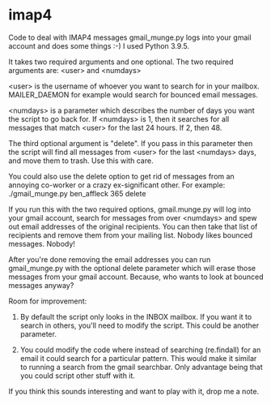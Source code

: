 # imap4
Code to deal with IMAP4 messages
gmail_munge.py logs into your gmail account and does some things :-) I used Python 3.9.5.

It takes two required arguments and one optional. The two required arguments are: \<user\> and \<numdays\>
 
\<user\> is the username of whoever you want to search for in your mailbox. MAILER_DAEMON for example would search for bounced email messages.
  
\<numdays\> is a parameter which describes the number of days you want the script to go back for. If \<numdays\> is 1, then it searches for all messages that match \<user\> for the last 24 hours. If 2, then 48.
  
The third optional argument is "delete". If you pass in this parameter then the script will find all messages from \<user\> for the last \<numdays\> days, 
and move them to trash. Use this with care. 
  
You could also use the delete option to get rid of messages from an annoying co-worker or a crazy ex-significant other. For example: ./gmail_munge.py ben_affleck 365 delete

If you run this with the two required options, gmail.munge.py will log into your gmail account, search for messages from <user> over \<numdays\> and spew out 
email addresses of the original recipients.
You can then take that list of recipients and remove them from your mailing list. Nobody likes bounced messages. Nobody!
  
After you're done removing the email addresses you can run gmail_munge.py with the optional delete parameter which will erase those messages from your gmail account. 
Because, who wants to look at bounced messages anyway? 

Room for improvement:
  
1. By default the script only looks in the INBOX mailbox. If you want it to search in others, you'll need to modify the script. This could be another parameter.
  
2. You could modify the code where instead of searching (re.findall) for an email it could search for a particular pattern. This would make it similar to running 
a search from the gmail searchbar. Only advantage being that you could script other stuff with it.

If you think this sounds interesting and want to play with it, drop me a note.
